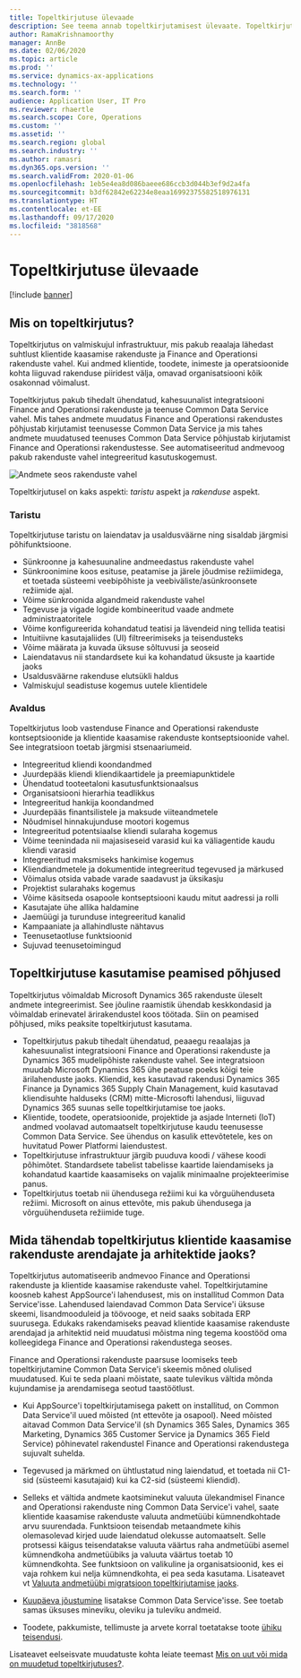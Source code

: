 ```yaml
---
title: Topeltkirjutuse ülevaade
description: See teema annab topeltkirjutamisest ülevaate. Topeltkirjutus on infrastruktuur, mis pakub reaalaja lähedast suhtlust Microsoft Dynamics 365 mudelipõhiste rakenduste ja Finance and Operationsi rakenduste vahel.
author: RamaKrishnamoorthy
manager: AnnBe
ms.date: 02/06/2020
ms.topic: article
ms.prod: ''
ms.service: dynamics-ax-applications
ms.technology: ''
ms.search.form: ''
audience: Application User, IT Pro
ms.reviewer: rhaertle
ms.search.scope: Core, Operations
ms.custom: ''
ms.assetid: ''
ms.search.region: global
ms.search.industry: ''
ms.author: ramasri
ms.dyn365.ops.version: ''
ms.search.validFrom: 2020-01-06
ms.openlocfilehash: 1eb5e4ea8d086baeee686ccb3d044b3ef9d2a4fa
ms.sourcegitcommit: b3df62842e62234e8eaa16992375582518976131
ms.translationtype: HT
ms.contentlocale: et-EE
ms.lasthandoff: 09/17/2020
ms.locfileid: "3818568"
---
```

# <a name="dual-write-overview"></a>Topeltkirjutuse ülevaade

[!include [banner](../../includes/banner.md)]



## <a name="what-is-dual-write"></a>Mis on topeltkirjutus?

Topeltkirjutus on valmiskujul infrastruktuur, mis pakub reaalaja lähedast suhtlust klientide kaasamise rakenduste ja Finance and Operationsi rakenduste vahel. Kui andmed klientide, toodete, inimeste ja operatsioonide kohta liiguvad rakenduse piiridest välja, omavad organisatsiooni kõik osakonnad võimalust.

Topeltkirjutus pakub tihedalt ühendatud, kahesuunalist integratsiooni Finance and Operationsi rakenduste ja teenuse Common Data Service vahel. Mis tahes andmete muudatus Finance and Operationsi rakendustes põhjustab kirjutamist teenusesse Common Data Service ja mis tahes andmete muudatused teenuses Common Data Service põhjustab kirjutamist Finance and Operationsi rakendustesse. See automatiseeritud andmevoog pakub rakenduste vahel integreeritud kasutuskogemust.

![Andmete seos rakenduste vahel](media/dual-write-overview.jpg)

Topeltkirjutusel on kaks aspekti: *taristu* aspekt ja *rakenduse* aspekt.

### <a name="infrastructure"></a>Taristu

Topeltkirjutuse taristu on laiendatav ja usaldusväärne ning sisaldab järgmisi põhifunktsioone.

+ Sünkroonne ja kahesuunaline andmeedastus rakenduste vahel
+ Sünkroonimine koos esituse, peatamise ja järele jõudmise režiimidega, et toetada süsteemi veebipõhiste ja veebiväliste/asünkroonsete režiimide ajal.
+ Võime sünkroonida algandmeid rakenduste vahel
+ Tegevuse ja vigade logide kombineeritud vaade andmete administraatoritele
+ Võime konfigureerida kohandatud teatisi ja lävendeid ning tellida teatisi
+ Intuitiivne kasutajaliides (UI) filtreerimiseks ja teisendusteks
+ Võime määrata ja kuvada üksuse sõltuvusi ja seoseid
+ Laiendatavus nii standardsete kui ka kohandatud üksuste ja kaartide jaoks
+ Usaldusväärne rakenduse elutsükli haldus
+ Valmiskujul seadistuse kogemus uutele klientidele

### <a name="application"></a>Avaldus

Topeltkirjutus loob vastenduse Finance and Operationsi rakenduste kontseptsioonide ja klientide kaasamise rakenduste kontseptsioonide vahel. See integratsioon toetab järgmisi stsenaariumeid.

+ Integreeritud kliendi koondandmed
+ Juurdepääs kliendi kliendikaartidele ja preemiapunktidele
+ Ühendatud tooteetaloni kasutusfunktsionaalsus
+ Organisatsiooni hierarhia teadlikkus
+ Integreeritud hankija koondandmed
+ Juurdepääs finantsilistele ja maksude viiteandmetele
+ Nõudmisel hinnakujunduse mootori kogemus
+ Integreeritud potentsiaalse kliendi sularaha kogemus
+ Võime teenindada nii majasiseseid varasid kui ka väliagentide kaudu kliendi varasid
+ Integreeritud maksmiseks hankimise kogemus
+ Kliendiandmetele ja dokumentide integreeritud tegevused ja märkused
+ Võimalus otsida vabade varade saadavust ja üksikasju
+ Projektist sularahaks kogemus
+ Võime käsitseda osapoole kontseptsiooni kaudu mitut aadressi ja rolli
+ Kasutajate ühe allika haldamine
+ Jaemüügi ja turunduse integreeritud kanalid
+ Kampaaniate ja allahindluste nähtavus
+ Teenusetaotluse funktsioonid
+ Sujuvad teenusetoimingud

## <a name="top-reasons-to-use-dual-write"></a>Topeltkirjutuse kasutamise peamised põhjused

Topeltkirjutus võimaldab Microsoft Dynamics 365 rakenduste üleselt andmete integreerimist. See jõuline raamistik ühendab keskkondasid ja võimaldab erinevatel ärirakendustel koos töötada. Siin on peamised põhjused, miks peaksite topeltkirjutust kasutama.

+ Topeltkirjutus pakub tihedalt ühendatud, peaaegu reaalajas ja kahesuunalist integratsiooni Finance and Operationsi rakenduste ja Dynamics 365 mudelipõhiste rakenduste vahel. See integratsioon muudab Microsoft Dynamics 365 ühe peatuse poeks kõigi teie ärilahenduste jaoks. Kliendid, kes kasutavad rakendusi Dynamics 365 Finance ja Dynamics 365 Supply Chain Management, kuid kasutavad kliendisuhte halduseks (CRM) mitte-Microsofti lahendusi, liiguvad Dynamics 365 suunas selle topeltkirjutamise toe jaoks.
+ Klientide, toodete, operatsioonide, projektide ja asjade Interneti (IoT) andmed voolavad automaatselt topeltkirjutuse kaudu teenusesse Common Data Service. See ühendus on kasulik ettevõtetele, kes on huvitatud Power Platformi laiendustest.
+ Topeltkirjutuse infrastruktuur järgib puuduva koodi / vähese koodi põhimõtet. Standardsete tabelist tabelisse kaartide laiendamiseks ja kohandatud kaartide kaasamiseks on vajalik minimaalne projekteerimise panus.
+ Topeltkirjutus toetab nii ühendusega režiimi kui ka võrguühenduseta režiimi. Microsoft on ainus ettevõte, mis pakub ühendusega ja võrguühenduseta režiimide tuge.

## <a name="what-does-dual-write-mean-for-developers-and-architects-of-customer-engagement-apps"></a><a id="developer-architect"></a>Mida tähendab topeltkirjutus klientide kaasamise rakenduste arendajate ja arhitektide jaoks?

Topeltkirjutus automatiseerib andmevoo Finance and Operationsi rakenduste ja klientide kaasamise rakenduste vahel. Topeltkirjutamine koosneb kahest AppSource'i lahendusest, mis on installitud Common Data Service'isse. Lahendused laiendavad Common Data Service'i üksuse skeemi, lisandmooduleid ja töövooge, et neid saaks sobitada ERP suurusega. Edukaks rakendamiseks peavad klientide kaasamise rakenduste arendajad ja arhitektid neid muudatusi mõistma ning tegema koostööd oma kolleegidega Finance and Operationsi rakendustega seoses.

Finance and Operationsi rakenduste paarsuse loomiseks teeb topeltkirjutamine Common Data Service'i skeemis mõned olulised muudatused. Kui te seda plaani mõistate, saate tulevikus vältida mõnda kujundamise ja arendamisega seotud taastöötlust.

+ Kui AppSource'i topeltkirjutamisega pakett on installitud, on Common Data Service'il uued mõisted (nt ettevõte ja osapool). Need mõisted aitavad Common Data Service'il (sh Dynamics 365 Sales, Dynamics 365 Marketing, Dynamics 365 Customer Service ja Dynamics 365 Field Service) põhinevatel rakendustel Finance and Operationsi rakendustega sujuvalt suhelda.

+ Tegevused ja märkmed on ühtlustatud ning laiendatud, et toetada nii C1-sid (süsteemi kasutajaid) kui ka C2-sid (süsteemi kliendid).

+ Selleks et vältida andmete kaotsiminekut valuuta ülekandmisel Finance and Operationsi rakenduste ning Common Data Service'i vahel, saate klientide kaasamise rakenduste valuuta andmetüübi kümnendkohtade arvu suurendada. Funktsioon teisendab metaandmete kihis olemasolevad kirjed uude laiendatud olekusse automaatselt. Selle protsessi käigus teisendatakse valuuta väärtus raha andmetüübi asemel kümnendkoha andmetüübiks ja valuuta väärtus toetab 10 kümnendkohta. See funktsioon on valikuline ja organisatsioonid, kes ei vaja rohkem kui nelja kümnendkohta, ei pea seda kasutama. Lisateavet vt [Valuuta andmetüübi migratsioon topeltkirjutamise jaoks](currrency-decimal-places.md).

+ [Kuupäeva jõustumine](../../dev-tools/date-effectivity.md) lisatakse Common Data Service'isse. See toetab samas üksuses mineviku, oleviku ja tuleviku andmeid.

+ Toodete, pakkumiste, tellimuste ja arvete korral toetatakse toote [ühiku teisendusi](../../../../supply-chain/pim/tasks/manage-unit-measure.md).

Lisateavet eelseisvate muudatuste kohta leiate teemast [Mis on uut või mida on muudetud topeltkirjutuses?](whats-new-dual-write.md).

